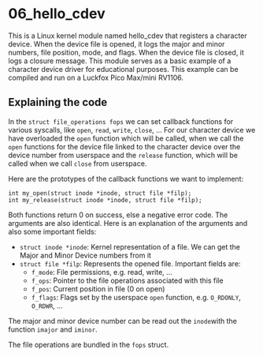 # 06_hello_cdev

This is a Linux kernel module named hello_cdev that registers a character device. When the device file is opened, it logs the major and minor numbers, file position, mode, and flags. When the device file is closed, it logs a closure message. This module serves as a basic example of a character device driver for educational purposes. This example can be compiled and run on a Luckfox Pico Max/mini RV1106.

## Explaining the code

In the `struct file_operations fops` we can set callback functions for various syscalls, like `open`, `read`, `write`, `close`, ... For our character device we have overloaded the `open` function which will be called, when we call the `open` functions for the device file linked to the character device over the device number from userspace and the `release` function, which will be called when we call `close` from userspace.

Here are the prototypes of the callback functions we want to implement:

~~~
int my_open(struct inode *inode, struct file *filp);
int my_release(struct inode *inode, struct file *filp);
~~~

Both functions return 0 on success, else a negative error code. The arguments are also identical. Here is an explanation of the arguments and also some important fields:

- `struct inode *inode`: Kernel representation of a file. We can get the Major and Minor Device numbers from it
- `struct file *filp`: Represents the opened file. Important fields are:
    - `f_mode`: File permissions, e.g. read, write, ...
    - `f_ops`: Pointer to the file operations associated with this file
    - `f_pos`: Current position in file (0 on open)
    - `f_flags`: Flags set by the userspace `open` function, e.g. `O_RDONLY`, `O_RDWR`, ...

The major and minor device number can be read out the `inode`with the function `imajor` and `iminor`.

The file operations are bundled in the `fops` struct. 

